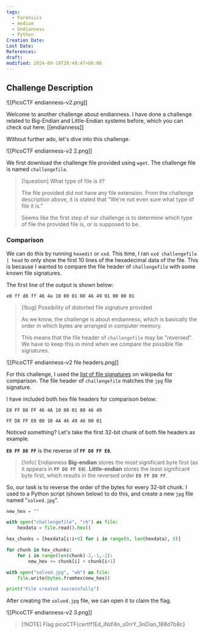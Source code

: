 ```yaml
---
tags:
  - Forensics
  - medium
  - Endianness
  - Python
Creation Date: 
Last Date: 
References: 
draft: 
modified: 2024-09-19T20:49:47+08:00
---
```

## Challenge Description
![[PicoCTF endianness-v2.png]]

Welcome to another challenge about endianness. I have done a challenge related to Big-Endian and Little-Endian systems before, which you can check out here: [[endianness]]

Without further ado, let's dive into this challenge.

![[PicoCTF endianness-v2 2.png]]

We first download the challenge file provided using `wget`. The challenge file is named `challengefile`. 

>[!question] What type of file is it?
>
>The file provided did not have any file extension. From the challenge description above, it is stated that "We're not even sure what type of file it is." 
>
>Seems like the first step of our challenge is to determine which type of file the provided file is, or is supposed to be.

### Comparison

We can do this by running `hexedit` or `xxd`. This time, I ran `xxd challengefile | head` to only show the first 10 lines of the hexadecimal data of the file. This is because I wanted to compare the file header of `challengefile` with some known file signatures. 

The first line of the output is shown below:

```
e0 ff d8 ff 46 4a 10 00 01 00 46 49 01 00 00 01
```

>[!bug] Possibility of distorted file signature provided
>
>As we know, the challenge is about endianness, which is basically the order in which bytes are arranged in computer memory. 
>
>This means that the file header of `challengefile` may be "reversed". We have to keep this in mind when we compare the possible file signatures.

![[PicoCTF endianness-v2 file headers.png]]

For this challenge, I used the [list of file signatures](https://en.wikipedia.org/wiki/List_of_file_signatures) on wikipedia for comparison. The file header of `challengefile` matches the `jpg` file signature. 

I have included both hex file headers for comparison below:

```
E0 FF D8 FF 46 4A 10 00 01 00 46 49
```

```
FF D8 FF E0 00 10 4A 46 49 46 00 01
```

Noticed something? Let's take the first 32-bit chunk of both file headers as example.

**`E0 FF D8 FF`** is the reverse of **`FF D8 FF E0`**. 

>[!info] Endianness
>**Big-endian** stores the most significant byte first (as it appears in **`FF D8 FF E0`**). **Little-endian** stores the least significant byte first, which results in the reversed order **`E0 FF D8 FF`**.

So, our task is to reverse the order of the bytes for every 32-bit chunk. I used to a Python script (shown below) to do this, and create a new `jpg` file named "`solved.jpg`".

```python
new_hex = ""

with open("challengefile", "rb") as file:
    hexdata = file.read().hex()

hex_chunks = [hexdata[i:i+8] for i in range(0, len(hexdata), 8)]

for chunk in hex_chunks:
    for i in range(len(chunk)-2,-1,-2):
        new_hex += chunk[i] + chunk[i+1]

with open("solved.jpg", "wb") as file:
    file.write(bytes.fromhex(new_hex))

print("File created successfully")
```

After creating the `solved.jpg` file, we can open it to claim the flag.

![[PicoCTF endianness-v2 3.png]]


> [!NOTE] Flag
> picoCTF{cert!f1Ed_iNd!4n_s0rrY_3nDian_188d7b8c}